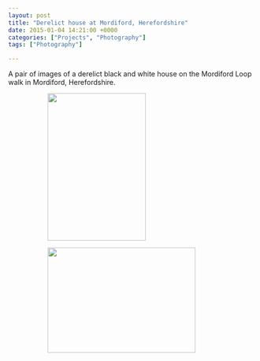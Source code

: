 ```yaml
---
layout: post
title: "Derelict house at Mordiford, Herefordshire"
date: 2015-01-04 14:21:00 +0000
categories: ["Projects", "Photography"]
tags: ["Photography"]

---
```

A pair of images of a derelict black and white house on the Mordiford Loop walk in Mordiford, Herefordshire.

<figure><figure><a href="{{ site.baseurl }}/wp-content/uploads/2022/12/dsc_0026_16339765756_o-scaled.jpg"><img src="https://www.circleseven.co.uk/wp-content/uploads/2022/12/dsc_0026_16339765756_o-199x300.jpg" width="199" height="300" alt="" loading="lazy"></a></figure>

<figure><a href="{{ site.baseurl }}/wp-content/uploads/2022/12/dsc_0025_16178123268_o-scaled.jpg"><img src="https://www.circleseven.co.uk/wp-content/uploads/2022/12/dsc_0025_16178123268_o-300x214.jpg" width="300" height="214" alt="" loading="lazy"></a></figure>
</figure>
